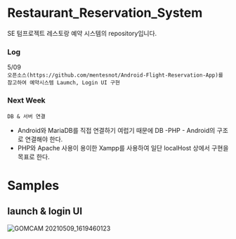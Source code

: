 # Restaurant_Reservation_System

SE 텀프로젝트 레스토랑 예약 시스템의 repository입니다.

### Log  
5/09   
``` 오픈소스(https://github.com/mentesnot/Android-Flight-Reservation-App)를 참고하여 예약시스템 Laumch, Login UI 구현 ```

### Next Week  
```DB & 서버 연결```

  - Android와 MariaDB를 직접 연결하기 여럽기 때문에 DB -PHP - Android의 구조로 연결해야 한다.
  - PHP와 Apache 사용이 용이한 Xampp를 사용하여 일단 localHost 상에서 구현을 목표로 한다.

# Samples  
## launch & login UI  
![GOMCAM 20210509_1619460123](https://user-images.githubusercontent.com/79196616/117564023-cf301900-b0e4-11eb-9b03-4e2a02a62227.gif)
